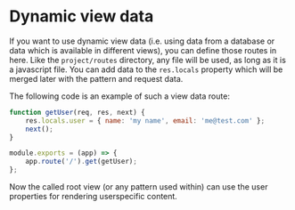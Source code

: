 # Dynamic view data

If you want to use dynamic view data (i.e. using data from a database or data which is available in different views),
you can define those routes in here.
Like the `project/routes` directory, any file will be used, as long as it is a javascript file.
You can add data to the `res.locals` property which will be merged later with the pattern and request data.

The following code is an example of such a view data route:

```js
function getUser(req, res, next) {
	res.locals.user = { name: 'my name', email: 'me@test.com' };
	next();
}

module.exports = (app) => {
	app.route('/').get(getUser);
};
```

Now the called root view (or any pattern used within) can use the user properties for rendering userspecific content.
